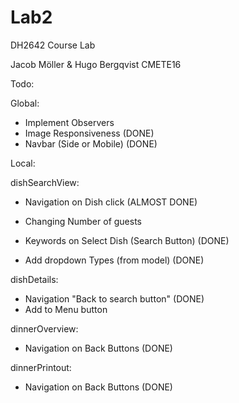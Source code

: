 # Lab2
DH2642  Course Lab

Jacob Möller & Hugo Bergqvist 
CMETE16


Todo:

Global:
- Implement Observers
- Image Responsiveness  (DONE)
- Navbar (Side or Mobile)   (DONE)

Local:

dishSearchView:
- Navigation on Dish click (ALMOST DONE)

- Changing Number of guests 
- Keywords on Select Dish (Search Button) (DONE)
- Add dropdown Types (from model) (DONE)

dishDetails:
- Navigation "Back to search button" (DONE)
- Add to Menu button

dinnerOverview:
- Navigation on Back Buttons    (DONE)

dinnerPrintout:
- Navigation on Back Buttons    (DONE)





